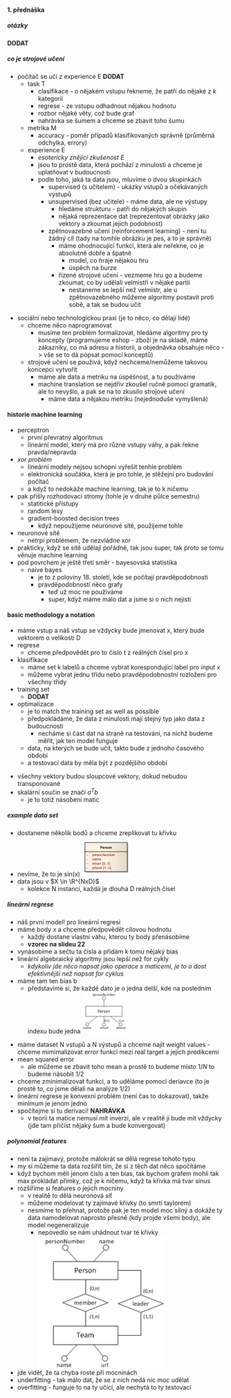 #### 1. přednáška 
##### otázky
**DODAT**

##### co je strojové učení 
- počítač se učí z experience E **DODAT**
    - task T 
        - clasifikace - o nějakém vstupu řekneme, že patří do nějaké z *k* kategorií
        - regrese - ze vstupu odhadnout nějakou hodnotu 
        - rozbor nějaké věty, což bude graf 
        - nahrávka se šumem a chceme se zbavit toho šumu 
    - metrika M
        - accuracy - poměr případů klasifikovaných správně (průměrná odchylka, errory)
    - experience E 
        - *esotericky znějící zkušenost E*
        - jsou to prostě data, která pochází z minulosti a chceme je uplatňovat v budoucnosti 
        - podle toho, jaká ta data jsou, mluvíme o dvou skupinkách
            - supervised (s učitelem) - ukázky vstupů a očekávaných výstupů 
            - unsupervised (bez učitele) - máme data, ale ne výstupy
                - hledáme strukturu - patří do nějakých skupin
                - nějaká reprezentace dat (reprezentovat obrázky jako vektory a zkoumat jejich podobnost)
            - zpětnovazebné učení (reinforcement learning) - není tu žádný cíl (tady na tomhle obrázku je pes, a to je správně)
                - máme ohodnocující funkci, která ale neřekne, co je absolutně dobře a špatně 
                    - model, co hraje nějakou hru
                    - úspěch na burze
                - řízené strojové učení - vezmeme hru go a budeme zkoumat, co by udělali velmistři v nějaké partii
                    - nestaneme se lepší než velmistr, ale u zpětnovazebného můžeme algoritmy postavit proti sobě, a tak se budou učit
<d>
</d>


- sociální nebo technologickou praxi (je to něco, co dělají lidé)
    - chceme něco naprogramovat 
        - musíme ten problém formalizovat, hledáme algoritmy pro ty koncepty (programujeme eshop - zboží je na skladě, máme zákazníky, co má adresu a historii, a objednávka obsahuje něco -> vše se to dá popsat pomocí konceptů)
    - strojové učení se používá, když nechceme/nemůžeme takovou koncepci vytvořit
        - máme ale data a metriku na úspěšnost, a tu používáme
        - machine translation se nejdřív zkoušel ručně pomocí gramatik, ale to nevyšlo, a pak se na to zkusilo strojové učení
            - máme data a nějakou metriku (nejednoduše vymyšlená)

#### historie machine learning 
- perceptron 
    - první převratný algoritmus 
    - lineární model, který má pro různé vstupy váhy, a pak řekne pravda/nepravda
- *xor problém*
    - lineární modely nejsou schopni vyřešit tenhle problém 
    - elektronická součátka, která je pro tohle, je stěžejní pro budování počítač
    - a když to nedokáže machine learning, tak je to k ničemu
- pak přišly rozhodovací stromy (tohle je v druhé půlce semestru)
    - statitické přístupy 
    - random lesy 
    - gradient-boosted decision trees
        - když nepoužijeme neuronové sítě, použijeme tohle 
- neuronové sítě   
    - netrpí problémem, že nezvládne xor
- prakticky, když se sítě udělají pořádně, tak jsou super, tak proto se tomu věnuje machine learning 
- pod povrchem je ještě třetí směr - bayesovská statistika 
    - naive bayes 
        - je to z poloviny 18. století, kde se počítají pravděpodobnosti
        - pravděpodobností něco grafy 
            - teď už moc ne používáme
            - super, když máme málo dat a jsme si o nich nejistí 

#### basic methodology a notation 
- máme vstup a náš vstup se vždycky bude jmenovat x, který bude vektorem o velikosti D 
- regrese 
    - chceme předpovědět pro to číslo t z reálných čísel pro x
- klasifikace
    - máme set k labelů a chceme vybrat korespondující label pro input x
    - můžeme vybrat jednu třídu nebo pravděpodobnostní rozložení pro všechny třídy 
- training set
    - **DODAT**
- optimalizace 
    - je to match the training set as well as possible 
    - předpokládáme, že data z minulosti mají stejný typ jako data z budoucnosti 
        - necháme si část dat na straně na testování, na nichž budeme měřit, jak ten model funguje 
    - data, na kterých se bude učit, takto bude z jednoho časového období
    - a testovací data by měla být z pozdějšího období
<d>
</d>

- všechny vektory budou sloupcové vektory, dokud nebudou transponované 
- skalární součin se značí $a^{T}b$
    - je to totiž násobení matic

##### example data set 
- dostaneme několik bodů a chceme zreplikovat tu křivku
- nevíme, že to je sin(x)
![graf sin(x)](image.png)
- data jsou v $X \in \R^{NxD}$
    - kolekce N instancí, každá je dlouhá D reálných čísel

##### lineární regrese
- náš první model! pro lineární regresi
- máme body $x$ a chceme předpovědět cílovou hodnotu
    - každý dostane vlastní váhu, kterou ty body přenásobíme
    - **vzorec na slideu 22**
- vynásobíme a sečtu ta čísla a přidám k tomu nějaký bias 
- lineární algebraický algoritmy jsou lepší než for cykly 
    - *kdykoliv jde něco napsat jako operace s maticemi, je to o dost efektivnější než napsat for cyklus* 
- máme tam ten bias b 
    - představíme si, že každé dato je o jedna delší, kde na posledním indexu bude jedna 
    ![násobení matic](image-1.png)
<d>
</d>

- máme dataset N vstupů a N výstupů a chceme najít weight values - chceme mimimalizovat error funkci mezi real target a jejich predikcemi
- mean squared error
    - ale můžeme se zbavit toho mean a prostě to budeme místo $1/N$ to budeme násobit $1/2$
- chceme zminimalizovat funkci, a to uděláme pomocí deriavce (to je prostě to, co jsme dělali na analýze 1/2)
- lineární regrese je konvexní problém (není čas to dokazovat), takže minimum je jenom jedno 
- spočítejme si tu derivaci! **NAHRÁVKA**
    - v teorii ta matice nemusí mít inverzi, ale v realitě jí bude mít vždycky (jde tam přičíst nějaký šum a bude konvergovat)

##### polynomial features 
- není ta zajimavý, protože málokrát se dělá regrese tohoto typu 
- my si můžeme ta data rozšířit tím, že si z těch dat něco spočítáme 
- když bychom měli jenom číslo a ten bias, tak bychom grafem mohli tak max prokládat přímky, což je k ničemu, když ta křivka má tvar sinus
- rozšíříme si features o jejich mocniny 
    - v realitě to dělá neuronová síť 
    - můžeme modelovat ty zajímavé křivky (to smrtí taylorem)
    - nesmíme to přehnat, protože pak je ten model moc silný a dokáže ty data namodelovat naprosto přesně (kdy projde všemi body), ale model negeneralizuje
        - nepovedlo se nám uhádnout tvar té křivky
        ![ta chyba](image-2.png)
- jde vidět, že ta chyba roste při mocninách
- underfitting - tak málo dat, že se z nich nedá nic moc udělat
- overfitting - funguje to na ty učící, ale nechytá to ty testovací 
